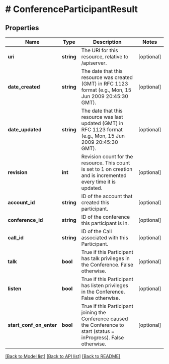 # # ConferenceParticipantResult

## Properties

Name | Type | Description | Notes
------------ | ------------- | ------------- | -------------
**uri** | **string** | The URI for this resource, relative to /apiserver. | [optional]
**date_created** | **string** | The date that this resource was created (GMT) in RFC 1123 format (e.g., Mon, 15 Jun 2009 20:45:30 GMT). | [optional]
**date_updated** | **string** | The date that this resource was last updated (GMT) in RFC 1123 format (e.g., Mon, 15 Jun 2009 20:45:30 GMT). | [optional]
**revision** | **int** | Revision count for the resource. This count is set to 1 on creation and is incremented every time it is updated. | [optional]
**account_id** | **string** | ID of the account that created this participant. | [optional]
**conference_id** | **string** | ID of the conference this participant is in. | [optional]
**call_id** | **string** | ID of the Call associated with this Participant. | [optional]
**talk** | **bool** | True if this Participant has talk privileges in the Conference. False otherwise. | [optional]
**listen** | **bool** | True if this Participant has listen privileges in the Conference. False otherwise. | [optional]
**start_conf_on_enter** | **bool** | True if this Participant joining the Conference caused the Conference to start (status &#x3D; inProgress). False otherwise. | [optional]

[[Back to Model list]](../../README.md#models) [[Back to API list]](../../README.md#endpoints) [[Back to README]](../../README.md)
